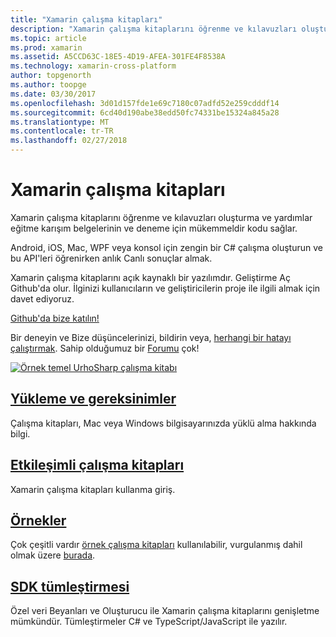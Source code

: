 ```yaml
---
title: "Xamarin çalışma kitapları"
description: "Xamarin çalışma kitaplarını öğrenme ve kılavuzları oluşturma ve yardımlar eğitme karışım belgelerinin ve deneme için mükemmeldir kodu sağlar."
ms.topic: article
ms.prod: xamarin
ms.assetid: A5CCD63C-18E5-4D19-AFEA-301FE4F8538A
ms.technology: xamarin-cross-platform
author: topgenorth
ms.author: toopge
ms.date: 03/30/2017
ms.openlocfilehash: 3d01d157fde1e69c7180c07adfd52e259cdddf14
ms.sourcegitcommit: 6cd40d190abe38edd50fc74331be15324a845a28
ms.translationtype: MT
ms.contentlocale: tr-TR
ms.lasthandoff: 02/27/2018
---
```

# <a name="xamarin-workbooks"></a>Xamarin çalışma kitapları

Xamarin çalışma kitaplarını öğrenme ve kılavuzları oluşturma ve yardımlar eğitme karışım belgelerinin ve deneme için mükemmeldir kodu sağlar.

Android, iOS, Mac, WPF veya konsol için zengin bir C# çalışma oluşturun ve bu API'leri öğrenirken anlık Canlı sonuçlar almak.

Xamarin çalışma kitaplarını açık kaynaklı bir yazılımdır. Geliştirme Aç Github'da olur. İlginizi kullanıcıların ve geliştiricilerin proje ile ilgili almak için davet ediyoruz.

<a class="github-button" href="https://github.com/Microsoft/workbooks" data-size="large" aria-label="View Microsoft/workbooks on GitHub">Github'da bize katılın!</a>

Bir deneyin ve Bize düşüncelerinizi, bildirin veya, [herhangi bir hatayı çalıştırmak](~/tools/workbooks/install.md#reporting-bugs). Sahip olduğumuz bir [Forumu](https://forums.xamarin.com/categories/inspector) çok!

[ ![](images/interactive-1.0.0-urho-planet-earth-small.png "Örnek temel UrhoSharp çalışma kitabı")](images/interactive-1.0.0-urho-planet-earth.png)

## <a name="installation-and-requirementsinstallmd"></a>[Yükleme ve gereksinimler](install.md)

Çalışma kitapları, Mac veya Windows bilgisayarınızda yüklü alma hakkında bilgi.

## <a name="interactive-workbooksworkbookmd"></a>[Etkileşimli çalışma kitapları](workbook.md)

Xamarin çalışma kitapları kullanma giriş.

## <a name="samplessamplesindexmd"></a>[Örnekler](samples/index.md)

Çok çeşitli vardır [örnek çalışma kitapları](https://developer.xamarin.com/workbooks/) kullanılabilir, vurgulanmış dahil olmak üzere [burada](samples/index.md).

## <a name="integration-sdksdkindexmd"></a>[SDK tümleştirmesi](sdk/index.md)

Özel veri Beyanları ve Oluşturucu ile Xamarin çalışma kitaplarını genişletme mümkündür. Tümleştirmeler C# ve TypeScript/JavaScript ile yazılır.

<script async defer src="https://buttons.github.io/buttons.js"></script>